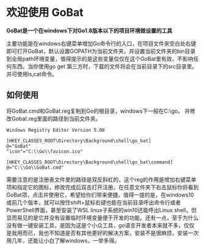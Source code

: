 # 欢迎使用 GoBat

**GoBat是一个在windows下对Go1.8版本以下的项目环境做设置的工具**

主要功能是在windows右键菜单增加Go命令行的入口，在项目文件夹空白处右键即可打开GoBat，默认设置GOPATH为当前文件夹，并设置当前文件夹的bin目录到全局path环境变量，值得提示的是这些变量仅仅在这个GoBat里有效，不影响任何东西。当你使用go get 第三方时，下载的文件将会在当前目录下的src目录里。并可使用ls,cat命令。

## 如何使用

将GoBat.cmd和GoBat.reg复制到Go的根目录，windows下一般在C:\go。
并修改Gobat.reg里面的路径到当前文件夹。

    Windows Registry Editor Version 5.00

	[HKEY_CLASSES_ROOT\Directory\Background\shell\go_bat]
	@="GoBat"
	"icon"="C:\\Go\\favicon.ico"

	[HKEY_CLASSES_ROOT\Directory\Background\shell\go_bat\command]
	@="C:\\Go\\GoBat.cmd"

需要注意的是注册表文件里的路径是双反斜杠的，这个reg的作用是增加右键菜单项和指定它的图标，修改完成后双击打开注册。在任意文件夹下右击鼠标你将看到GoBat项，点击并使用它，希望给你们带来便捷。值得一提的是，在windows10或前几个版本，就可以按住shift+鼠标右键也能在当前目录呼出命令行或者PowerShell界面，甚至安装了WSL linux子系统的win10还能呼出Linux shell，但显而易见的是它并没有设置临时环境变量便于开发的功能。还有一点，至于为什么没有做一键安装工具，是因为这是个小众工具，go语言开发者本来就不多，仅仅是我用而已，我也不知道是否有其他更好的解决方案，安装不是很麻烦，安装一次用几年，还能让小白了解windows，一举多得。

